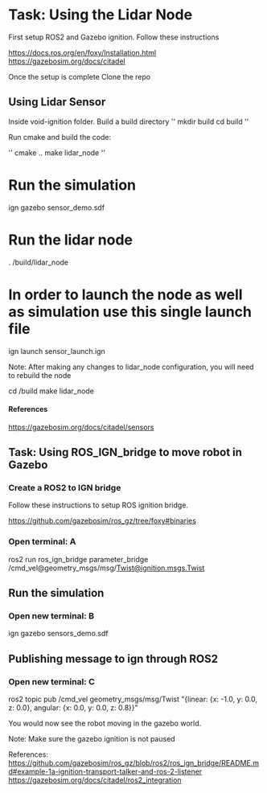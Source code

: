 # Task: Using the Lidar Node


First setup ROS2 and Gazebo ignition. Follow these instructions

https://docs.ros.org/en/foxy/Installation.html
https://gazebosim.org/docs/citadel

Once the setup is complete 
Clone the repo

## Using Lidar Sensor

Inside void-ignition folder. Build a build directory
''
mkdir build
cd build
''

Run cmake and build the code:

''
cmake ..
make lidar_node
''

# Run the simulation
ign gazebo sensor_demo.sdf

# Run the lidar node
. /build/lidar_node

# In order to launch the node as well as simulation use this single launch file

ign launch sensor_launch.ign

Note: After making any changes to lidar_node configuration, you will need to rebuild the node

cd /build
make lidar_node

#### References
https://gazebosim.org/docs/citadel/sensors

##  Task: Using ROS_IGN_bridge to move robot in Gazebo

### Create a ROS2 to IGN bridge
Follow these instructions to setup ROS ignition bridge.

https://github.com/gazebosim/ros_gz/tree/foxy#binaries


### Open terminal: A
ros2 run ros_ign_bridge parameter_bridge /cmd_vel@geometry_msgs/msg/Twist@ignition.msgs.Twist


## Run the simulation
### Open new terminal: B
ign gazebo sensors_demo.sdf

## Publishing message to ign through ROS2
### Open new terminal: C
ros2 topic pub /cmd_vel geometry_msgs/msg/Twist "{linear: {x: -1.0, y: 0.0, z: 0.0}, angular: {x: 0.0, y: 0.0, z: 0.8}}"

You would now see the robot moving in the gazebo world.

Note: Make sure the gazebo ignition is not paused

References:
https://github.com/gazebosim/ros_gz/blob/ros2/ros_ign_bridge/README.md#example-1a-ignition-transport-talker-and-ros-2-listener
https://gazebosim.org/docs/citadel/ros2_integration


